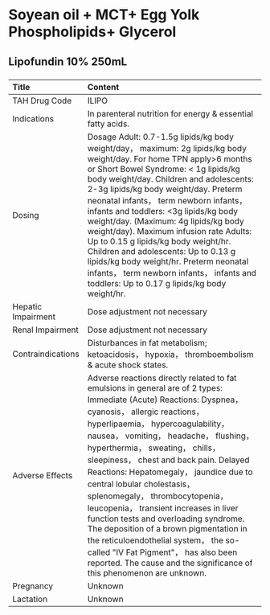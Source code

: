 # Soyean oil + MCT+ Egg Yolk Phospholipids+ Glycerol

## Lipofundin 10% 250mL

##### 

| Title              | Content                                                                                                                                                                                                                                                                                                                                                                                                                                                                                                                                                                                                                                                                                                           |
|:-------------------|:------------------------------------------------------------------------------------------------------------------------------------------------------------------------------------------------------------------------------------------------------------------------------------------------------------------------------------------------------------------------------------------------------------------------------------------------------------------------------------------------------------------------------------------------------------------------------------------------------------------------------------------------------------------------------------------------------------------|
| TAH Drug Code      | ILIPO                                                                                                                                                                                                                                                                                                                                                                                                                                                                                                                                                                                                                                                                                                             |
| Indications        | In parenteral nutrition for energy & essential fatty acids.                                                                                                                                                                                                                                                                                                                                                                                                                                                                                                                                                                                                                                                       |
| Dosing             | Dosage Adult: 0.7-1.5g lipids/kg body weight/day， maximum: 2g lipids/kg body weight/day. For home TPN apply>6 months or Short Bowel Syndrome: < 1g lipids/kg body weight/day. Children and adolescents: 2-3g lipids/kg body weight/day. Preterm neonatal infants， term newborn infants， infants and toddlers: <3g lipids/kg body weight/day. (Maximum: 4g lipids/kg body weight/day). Maximum infusion rate Adults: Up to 0.15 g lipids/kg body weight/hr. Children and adolescents: Up to 0.13 g lipids/kg body weight/hr. Preterm neonatal infants， term newborn infants， infants and toddlers: Up to 0.17 g lipids/kg body weight/hr.                                                                     |
| Hepatic Impairment | Dose adjustment not necessary                                                                                                                                                                                                                                                                                                                                                                                                                                                                                                                                                                                                                                                                                     |
| Renal Impairment   | Dose adjustment not necessary                                                                                                                                                                                                                                                                                                                                                                                                                                                                                                                                                                                                                                                                                     |
| Contraindications  | Disturbances in fat metabolism; ketoacidosis， hypoxia， thromboembolism & acute shock states.                                                                                                                                                                                                                                                                                                                                                                                                                                                                                                                                                                                                                    |
| Adverse Effects    | Adverse reactions directly related to fat emulsions in general are of 2 types: Immediate (Acute) Reactions: Dyspnea， cyanosis， allergic reactions， hyperlipaemia， hypercoagulability， nausea， vomiting， headache， flushing， hyperthermia， sweating， chills， sleepiness， chest and back pain. Delayed Reactions: Hepatomegaly， jaundice due to central lobular cholestasis， splenomegaly， thrombocytopenia， leucopenia， transient increases in liver function tests and overloading syndrome. The deposition of a brown pigmentation in the reticuloendothelial system， the so-called "IV Fat Pigment"， has also been reported. The cause and the significance of this phenomenon are unknown. |
| Pregnancy          | Unknown                                                                                                                                                                                                                                                                                                                                                                                                                                                                                                                                                                                                                                                                                                           |
| Lactation          | Unknown                                                                                                                                                                                                                                                                                                                                                                                                                                                                                                                                                                                                                                                                                                           |

